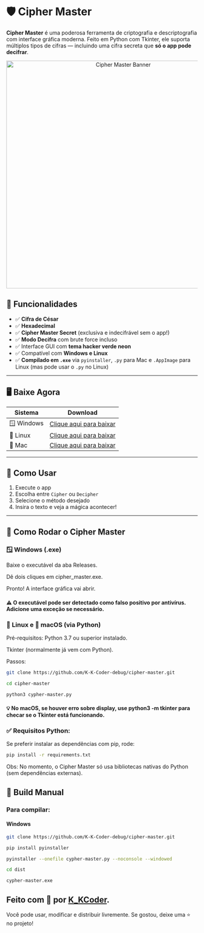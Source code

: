 # 🛡️ Cipher Master

**Cipher Master** é uma poderosa ferramenta de criptografia e descriptografia com interface gráfica moderna. Feito em Python com Tkinter, ele suporta múltiplos tipos de cifras — incluindo uma cifra secreta que **só o app pode decifrar**.

<p align="center">
  <img src="https://i.imgur.com/isBmdCf.jpeg" alt="Cipher Master Banner" width="600"/>
</p>

## 🔐 Funcionalidades

- ✅ **Cifra de César**
- ✅ **Hexadecimal**
- ✅ **Cipher Master Secret** (exclusiva e indecifrável sem o app!)
- ✅ **Modo Decifra** com brute force incluso
- ✅ Interface GUI com **tema hacker verde neon**
- ✅ Compatível com **Windows e Linux**
- ✅ **Compilado em `.exe`** via `pyinstaller`, `.py` para Mac e `.AppImage` para Linux (mas pode usar o `.py` no Linux)

---

## 🖥️ Baixe Agora

| Sistema | Download |
|--------|----------|
| 🪟 Windows | [Clique aqui para baixar](https://github.com/K-K-Coder-debug/cipher-master/releases/download/cipher-master-v1/cypher-master.exe) |
| 🐧 Linux | [Clique aqui para baixar](https://github.com/K-K-Coder-debug/cipher-master/releases/download/cipher-master-v1/cypher-master.py) |
| 🍎 Mac | [Clique aqui para baixar](https://github.com/K-K-Coder-debug/cipher-master/releases/download/cipher-master-v1/cypher-master.py) |



---

## 🧠 Como Usar

1. Execute o app
2. Escolha entre `Cipher` ou `Decipher`
3. Selecione o método desejado
4. Insira o texto e veja a mágica acontecer!

---

## 🚀 Como Rodar o Cipher Master
### 🪟 Windows (.exe)
Baixe o executável da aba Releases.

Dê dois cliques em cipher_master.exe.

Pronto! A interface gráfica vai abrir.

#### ⚠️ O executável pode ser detectado como falso positivo por antivírus. Adicione uma exceção se necessário.

### 🐧 Linux e 🍎 macOS (via Python)
Pré-requisitos:
Python 3.7 ou superior instalado.

Tkinter (normalmente já vem com Python).

Passos:
```bash
git clone https://github.com/K-K-Coder-debug/cipher-master.git
```
```bash
cd cipher-master
```
```bash
python3 cypher-master.py
```

#### 💡 No macOS, se houver erro sobre display, use python3 -m tkinter para checar se o Tkinter está funcionando.

### ✅ Requisitos Python:
Se preferir instalar as dependências com pip, rode:
```bash
pip install -r requirements.txt
```
Obs: No momento, o Cipher Master só usa bibliotecas nativas do Python (sem dependências externas).
## 🧪 Build Manual

### Para compilar:
#### Windows
```bash
git clone https://github.com/K-K-Coder-debug/cipher-master.git
```
```bash
pip install pyinstaller
```
```bash
pyinstaller --onefile cypher-master.py --noconsole --windowed
```
```bash
cd dist
```
```bash
cypher-master.exe
```

## Feito com 💚 por [K_KCoder](https://github.com/K-K-Coder-debug).
Você pode usar, modificar e distribuir livremente.
Se gostou, deixe uma ⭐ no projeto!
